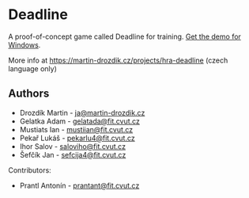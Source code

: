 # Deadline

A proof-of-concept game called Deadline for training. [Get the demo for Windows](./Unity/ReleaseBuilds/1.0.rar).

More info at https://martin-drozdik.cz/projects/hra-deadline (czech language only)

## Authors

- Drozdík Martin - ja@martin-drozdik.cz
- Gelatka Adam - gelatada@fit.cvut.cz
- Mustiats Ian - mustiian@fit.cvut.cz
- Pekař Lukáš - pekarlu4@fit.cvut.cz
- Ihor Salov - saloviho@fit.cvut.cz
- Šefčík Jan - sefcija4@fit.cvut.cz


Contributors:

- Prantl Antonín - prantant@fit.cvut.cz

